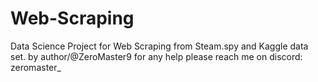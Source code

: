 # Web-Scraping
Data Science Project for Web Scraping from Steam.spy and Kaggle data set.
by author/@ZeroMaster9
for any help please reach me on discord: zeromaster_
